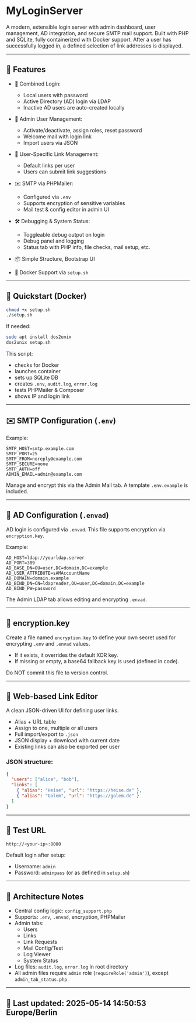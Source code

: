 # MyLoginServer

A modern, extensible login server with admin dashboard, user management, AD integration, and secure SMTP mail support. Built with PHP and SQLite, fully containerized with Docker support.
After a user has successfully logged in, a defined selection of link addresses is displayed.

---

## 🚀 Features

- 🔐 Combined Login:
  - Local users with password
  - Active Directory (AD) login via LDAP
  - Inactive AD users are auto-created locally

- 👤 Admin User Management:
  - Activate/deactivate, assign roles, reset password
  - Welcome mail with login link
  - Import users via JSON

- 🔗 User-Specific Link Management:
  - Default links per user
  - Users can submit link suggestions

- ✉️ SMTP via PHPMailer:
  - Configured via `.env`
  - Supports encryption of sensitive variables
  - Mail test & config editor in admin UI

- 🛠️ Debugging & System Status:
  - Toggleable debug output on login
  - Debug panel and logging
  - Status tab with PHP info, file checks, mail setup, etc.

- 📦 Simple Structure, Bootstrap UI

- 🐳 Docker Support via `setup.sh`

---

## 🐳 Quickstart (Docker)

```bash
chmod +x setup.sh
./setup.sh
```

If needed:

```bash
sudo apt install dos2unix
dos2unix setup.sh
```

This script:
- checks for Docker
- launches container
- sets up SQLite DB
- creates `.env`, `audit.log`, `error.log`
- tests PHPMailer & Composer
- shows IP and login link

---

## ✉️ SMTP Configuration (`.env`)

Example:

```env
SMTP_HOST=smtp.example.com
SMTP_PORT=25
SMTP_FROM=noreply@example.com
SMTP_SECURE=none
SMTP_AUTH=off
ADMIN_EMAIL=admin@example.com
```

Manage and encrypt this via the Admin Mail tab. A template `.env.example` is included.

---

## 🔐 AD Configuration (`.envad`)

AD login is configured via `.envad`. This file supports encryption via `encryption.key`.

Example:

```env
AD_HOST=ldap://yourldap.server
AD_PORT=389
AD_BASE_DN=OU=user,DC=domain,DC=example
AD_USER_ATTRIBUTE=sAMAccountName
AD_DOMAIN=domain.example
AD_BIND_DN=CN=ldapreader,OU=user,DC=domain,DC=example
AD_BIND_PW=password
```

The Admin LDAP tab allows editing and encrypting `.envad`.

---

## 🔑 encryption.key

Create a file named `encryption.key` to define your own secret used for encrypting `.env` and `.envad` values.

- If it exists, it overrides the default XOR key.
- If missing or empty, a base64 fallback key is used (defined in code).

Do NOT commit this file to version control.

---

## 🧩 Web-based Link Editor

A clean JSON-driven UI for defining user links.

- Alias + URL table
- Assign to one, multiple or all users
- Full import/export to `.json`
- JSON display + download with current date
- Existing links can also be exported per user

### JSON structure:

```json
{
  "users": ["alice", "bob"],
  "links": [
    { "alias": "Heise", "url": "https://heise.de" },
    { "alias": "Golem", "url": "https://golem.de" }
  ]
}
```

---

## 🧪 Test URL

```bash
http://<your-ip>:8080
```

Default login after setup:

- Username: `admin`
- Password: `adminpass` (or as defined in `setup.sh`)

---

## 🔄 Architecture Notes

- Central config logic: `config_support.php`
- Supports: `.env`, `.envad`, encryption, PHPMailer
- Admin tabs:
  - Users
  - Links
  - Link Requests
  - Mail Config/Test
  - Log Viewer
  - System Status
- Log files: `audit.log`, `error.log` in root directory
- All admin files require `admin` role (`requireRole('admin')`), except `admin_tab_status.php`

---

## 📅 Last updated: 2025-05-14 14:50:53 Europe/Berlin
